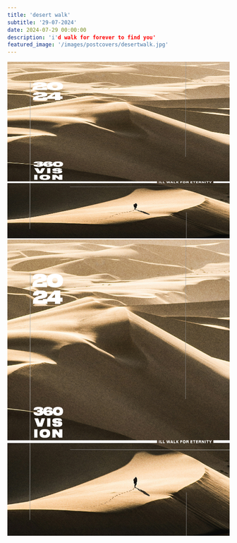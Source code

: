 ```yaml
---
title: 'desert walk'
subtitle: '29-07-2024'
date: 2024-07-29 00:00:00
description: 'i'd walk for forever to find you'
featured_image: '/images/postcovers/desertwalk.jpg'
---
```


<img src="/images/postcovers/desertwalk.jpg" alt="desert walk" width="600" height="400">

<div class="gallery" data-columns="2">
    <img src="/images/postcovers/desertwalk.jpg">
</div>
